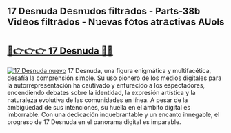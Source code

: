 ## 17 Desnuda D𝚎sn𝚞dos filtr𝚊dos - Parts-38b Vid𝚎os filtr𝚊dos - N𝚞evas f𝚘tos atr𝚊ctivas AUols

# <h2><a href="http://mb3liiu.tromn.icu/?c=17+Desnuda">🔗👉👉👉 17 Desnuda 🔗🔗</a></h2>

[![17 Desnuda nuevo](https://i.imgur.com/pEAQMta.gif)](http://mb3liiu.tromn.icu/?c=17+Desnuda)
17 Desnuda, una figura enigmática y multifacética, desafía la comprensión simple. Su uso pionero de los medios digitales para la autorrepresentación ha cautivado y enfurecido a los espectadores, encendiendo debates sobre la identidad, la expresión artística y la naturaleza evolutiva de las comunidades en línea. A pesar de la ambigüedad de sus intenciones, su huella en el ámbito digital es imborrable. Con una dedicación inquebrantable y un encanto innegable, el progreso de 17 Desnuda en el panorama digital es imparable.
